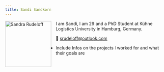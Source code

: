 ```yaml
---
title: Sandi Sandkorn
---
```



<img src="Sandra Rudeloff.png" alt="Sandra Rudeloff" style="width: 150px; float: left; margin-right: 15px;" />

I am Sandi, I am 29 and a PhD Student at Kühne Logistics University in Hamburg, Germany.

📧 srudeloff@outlook.com

- Include Infos on the projects I worked for and what their goals are